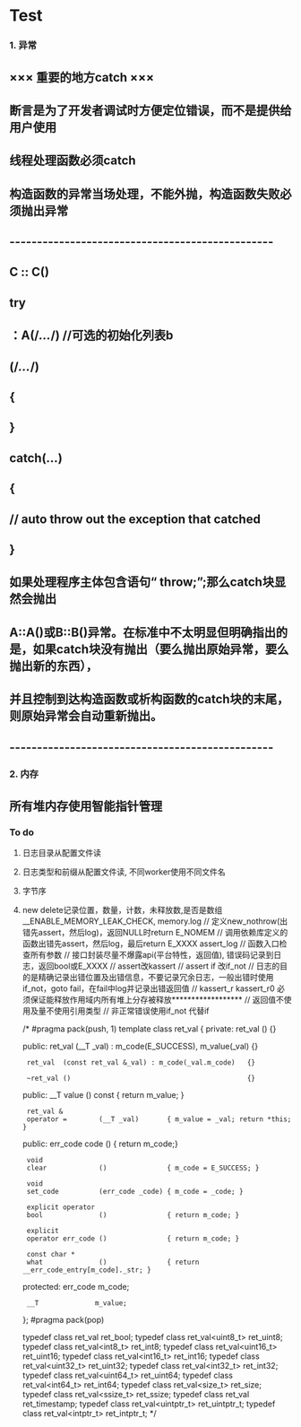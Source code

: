 # Test

### 1. 异常
## ××× 重要的地方catch ×××
## 断言是为了开发者调试时方便定位错误，而不是提供给用户使用
## 线程处理函数必须catch
## 构造函数的异常当场处理，不能外抛，构造函数失败必须抛出异常
## ------------------------------------------------
## C :: C()
## try 
##   ：A(/*...*/) //可选的初始化列表b
##   (/*...*/)
## { 
## } 
## catch(...)
## { 
##   // auto throw out the exception that catched
## }
## 如果处理程序主体包含语句“ throw;”;那么catch块显然会抛出
## A::A()或B::B()异常。在标准中不太明显但明确指出的是，如果catch块没有抛出（要么抛出原始异常，要么抛出新的东西），
## 并且控制到达构造函数或析构函数的catch块的末尾，则原始异常会自动重新抛出。
## ------------------------------------------------

### 2. 内存
## 所有堆内存使用智能指针管理

### To do 
1. 日志目录从配置文件读
2. 日志类型和前缀从配置文件读, 不同worker使用不同文件名
3. 字节序
4. new delete记录位置，数量，计数，未释放数,是否是数组 __ENABLE_MEMORY_LEAK_CHECK, memory.log
// 定义new_nothrow(出错先assert，然后log)，返回NULL时return E_NOMEM
// 调用依赖库定义的函数出错先assert，然后log，最后return E_XXXX assert_log
// 函数入口检查所有参数
// 接口封装尽量不爆露api(平台特性，返回值), 错误码记录到日志，返回bool或E_XXXX
// assert改kassert
// assert if 改if_not
// 日志的目的是精确记录出错位置及出错信息，不要记录冗余日志，一般出错时使用if_not，goto fail，在fail中log并记录出错返回值
// kassert_r kassert_r0 必须保证能释放作用域内所有堆上分存被释放******************
// 返回值不使用及量不使用引用类型
// 非正常错误使用if_not 代替if

    /*
    #pragma pack(push, 1)
    template <class __T>
    class ret_val {
    private:
        ret_val  ()                                            {}

    public:
        ret_val  (__T _val) : m_code(E_SUCCESS), m_value(_val) {}

        ret_val  (const ret_val &_val) : m_code(_val.m_code)   {}

        ~ret_val ()                                            {}

    public:
        __T
        value             () const         { return m_value; }

        ret_val &
        operator =        (__T _val)       { m_value = _val; return *this; }

    public:
        err_code
        code              ()               { return m_code;}

        void
        clear             ()               { m_code = E_SUCCESS; }

        void
        set_code          (err_code _code) { m_code = _code; }

        explicit operator 
        bool              ()               { return m_code; }

        explicit
        operator err_code ()               { return m_code; }

        const char *
        what              ()               { return __err_code_entry[m_code]._str; }

    protected:
        err_code         m_code;

        __T              m_value;
    };
    #pragma pack(pop)

    typedef class ret_val<bool>      ret_bool;
    typedef class ret_val<uint8_t>   ret_uint8;
    typedef class ret_val<int8_t>    ret_int8;
    typedef class ret_val<uint16_t>  ret_uint16;
    typedef class ret_val<int16_t>   ret_int16;
    typedef class ret_val<uint32_t>  ret_uint32;
    typedef class ret_val<int32_t>   ret_int32;
    typedef class ret_val<uint64_t>  ret_uint64;
    typedef class ret_val<int64_t>   ret_int64;
    typedef class ret_val<size_t>    ret_size;
    typedef class ret_val<ssize_t>   ret_ssize;
    typedef class ret_val<timestamp> ret_timestamp;
    typedef class ret_val<uintptr_t> ret_uintptr_t;
    typedef class ret_val<intptr_t>  ret_intptr_t;
    */
